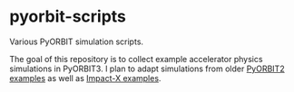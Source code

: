 # pyorbit-scripts

Various PyORBIT simulation scripts.

The goal of this repository is to collect example accelerator physics simulations in PyORBIT3. I plan to adapt simulations from older [PyORBIT2 examples](https://github.com/PyORBIT-Collaboration/examples) as well as [Impact-X examples](https://impactx.readthedocs.io/en/latest/usage/examples.html).